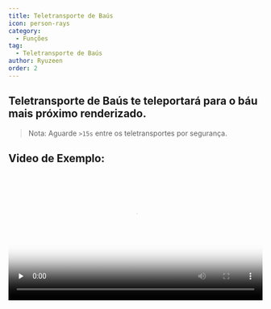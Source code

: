 ```yaml
---
title: Teletransporte de Baús
icon: person-rays
category:
  - Funções
tag:
  - Teletransporte de Baús
author: Ryuzeen
order: 2
---
```


## Teletransporte de Baús te teleportará para o báu mais próximo renderizado.

> Nota: Aguarde `>15s` entre os teletransportes por segurança.

## Video de Exemplo:

<video controls preload="none" width="100%" poster="https://nextcloud.atruicardona.xyz/s/i4b27NoW8i4mNxn/preview"><source src="https://nextcloud.atruicardona.xyz/s/i4b27NoW8i4mNxn/download" type="video/mp4"></video>
